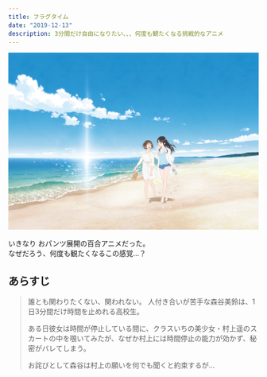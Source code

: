 ```yaml
---
title: フラグタイム
date: "2019-12-13"
description: 3分間だけ自由になりたい、、、何度も観たくなる挑戦的なアニメ
---
```

![フラグタイム　メインビジュアル](fragtime_movie_main.jpg)

いきなり おパンツ展開の百合アニメだった。  
なぜだろう、何度も観たくなるこの感覚...？

## あらすじ
> 誰とも関わりたくない、関われない。
> 人付き合いが苦手な森谷美鈴は、1日3分間だけ時間を止めれる高校生。
> 
> ある日彼女は時間が停止している間に、クラスいちの美少女・村上遥のスカートの中を覗いてみたが、なぜか村上には時間停止の能力が効かず、秘密がバレてしまう。
> 
> お詫びとして森谷は村上の願いを何でも聞くと約束するが...




